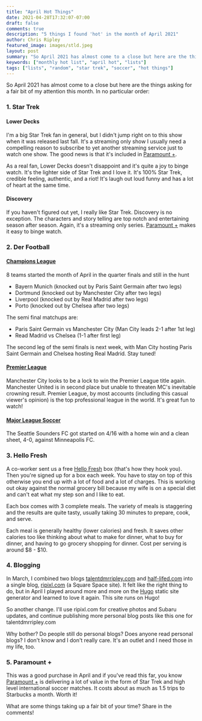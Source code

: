 ```yaml
---
title: "April Hot Things"
date: 2021-04-28T17:32:07-07:00
draft: false
comments: true
description: "5 things I found 'hot' in the month of April 2021"
author: Chris Ripley
featured_image: images/stld.jpeg
layout: post
summary: "So April 2021 has almost come to a close but here are the things asking for a fair bit of my attention this month. In no particular order."
keywords: ["monthly hot list", "april hot", "lists"]
tags: ["lists", "random", "star trek", "soccer", "hot things"]
---
```


So April 2021 has almost come to a close but here are the things asking for a fair bit of my attention this month. In no particular order:

### 1. Star Trek 
#### Lower Decks
I'm a big Star Trek fan in general, but I didn't jump right on to this show when it was released last fall. It's a streaming only show I usually need a compelling reason to subscribe to yet another streaming service just to watch one show. The good news is that it's included in [Paramount +](https://www.paramountplus.com/).

As a real fan, Lower Decks doesn't disappoint and it's quite a joy to binge watch. It's the lighter side of Star Trek and I love it. It's 100% Star Trek, credible feeling, authentic, and a riot! It's laugh out loud funny and has a lot of heart at the same time. 

#### Discovery
If you haven't figured out yet, I really like Star Trek. Discovery is no exception. The characters and story telling are top notch and entertaining season after season. Again, it's a streaming only series. [Paramount +](https://www.paramountplus.com/) makes it easy to binge watch.


### 2. Der Football
#### [Champions League](https://www.uefa.com/uefachampionsleague/)
	
8 teams started the month of April in the quarter finals and still in the hunt
	
- Bayern Munich (knocked out by Paris Saint Germain after two legs)
- Dortmund (knocked out by Manchester City after two legs)
- Liverpool (knocked out by Real Madrid after two legs)
- Porto (knocked out by Chelsea after two legs)
	
The semi final matchups are:

- Paris Saint Germain vs Manchester City (Man City leads 2-1 after 1st leg)
- Read Madrid vs Chelsea (1-1 after first leg)

The second leg of the semi finals is next week, with Man City hosting Paris Saint Germain and Chelsea hosting Real Madrid. Stay tuned!

#### [Premier League](https://www.premierleague.com/)
Manchester City looks to be a lock to win the Premier League title again. Manchester United is in second place but unable to threaten MC's inevitable crowning result. Premier League, by most accounts (including this casual viewer's opinion) is the top professional league in the world. It's great fun to watch!
 
#### [Major League Soccer](https://www.mlssoccer.com/)

The Seattle Sounders FC got started on 4/16 with a home win and a clean sheet, 4-0, against Minneapolis FC. 
	
### 3. Hello Fresh

A co-worker sent us a free [Hello Fresh](https://www.hellofresh.com) box (that's how they hook you). Then you're signed up for a box each week. You have to stay on top of this otherwise you end up with a lot of food and a lot of charges. This is working out okay against the normal grocery bill because my wife is on a special diet and can't eat what my step son and I like to eat.

Each box comes with 3 complete meals. The variety of meals is staggering and the results are quite tasty, usually taking 30 minutes to prepare, cook, and serve.

Each meal is generally healthy (lower calories) and fresh. It saves other calories too like thinking about what to make for dinner, what to buy for dinner, and having to go grocery shopping for dinner. Cost per serving is around $8 - $10. 

### 4. Blogging

In March, I combined two blogs [talentdmrripley.com](https://talentdmrripley.com) and [half-lifed.com](https://half-lifed.com) into a single blog, [ripixl.com](https://ripixl.com) (a Square Space site). It felt like the right thing to do, but in April I played around more and more on the [Hugo](https://gohugo.io) static site generator and learned to love it again. This site runs on Hugo!

So another change. I'll use ripixl.com for creative photos and Subaru updates, and continue publishing more personal blog posts like this one for talentdmrripley.com 

Why bother? Do people still do personal blogs? Does anyone read personal blogs? I don't know and I don't really care. It's an outlet and I need those in my life, too.

### 5. Paramount +

This was a good purchase in April and if you've read this far, you know [Paramount +](https://www.paramountplus.com/) is delivering a lot of value in the form of Star Trek and high level international soccer matches. It costs about as much as 1.5 trips to Starbucks a month. Worth it!

What are some things taking up a fair bit of your time? Share in the comments!